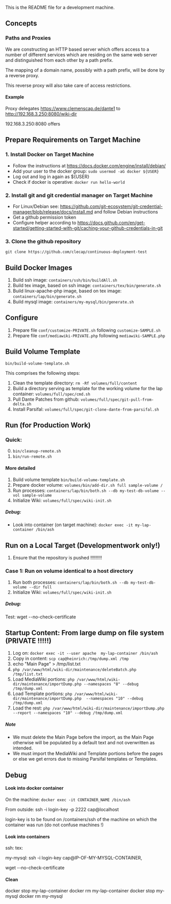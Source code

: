 
This is the README file for a development machine.


## Concepts


### Paths and Proxies

We are constructing an HTTP based server which offers access to a number of different services which are
residing on the same web server and distinguished from each other by a path prefix.

The mapping of a domain name, possibly with a path prefix, will be done by a reverse proxy.

This reverse proxy will also take care of access restrictions.


#### Example

Proxy delegates https://www.clemenscap.de/dante1 to http://192.168.3.250:8080/wiki-dir

192.168.3.250:8080 offers 


## Prepare Requirements on Target Machine

### 1. Install Docker on Target Machine
* Follow the instructions at https://docs.docker.com/engine/install/debian/
* Add your user to the docker group: ```sudo usermod -aG docker ${USER}```
* Log out and log in again as ${USER}
* Check if docker is operative: ```docker run hello-world```


### 2. Install git and git credential manager on Target Machine
* For Linux/Debian see: https://github.com/git-ecosystem/git-credential-manager/blob/release/docs/install.md and follow Debian instructions
* Get a github permission token
* Configure helper according to https://docs.github.com/en/get-started/getting-started-with-git/caching-your-github-credentials-in-git


### 3. Clone the github repository

  ```git clone https://github.com/clecap/continuous-deployment-test ```

## Build Docker Images


1. Build ssh image: `containers/ssh/bin/buildAll.sh`
2. Build tex image, based on ssh image: ```containers/tex/bin/generate.sh```
3. Build linux-apache-php image, based on tex image: ```containers/lap/bin/generate.sh```
4. Build mysql image: ```containers/my-mysql/bin/generate.sh```

## Configure
1. Prepare file ```conf/customize-PRIVATE.sh``` following ```customize-SAMPLE.sh```
2. Prepare file ```conf/mediawiki-PRIVATE.php``` following ```mediawiki-SAMPLE.php```


## Build Volume Template

```bin/build-volume-template.sh```

This comprises the following steps:
1. Clean the template directory: ```rm -Rf volumes/full/content```
2. Build a directory serving as template for the working volume for the lap container: ```volumes/full/spec/cmd.sh```
3. Pull Dante Patches from github: ```volumes/full/spec/git-pull-from-delta.sh```
4. Install Parsifal: ```volumes/full/spec/git-clone-dante-from-parsifal.sh```


## Run (for Production Work)

### Quick: 
0.  ```bin/cleanup-remote.sh```
1.  ```bin/run-remote.sh```


#### More detailed
1. Build volume template   ```bin/build-volume-template.sh```
2. Prepare docker volume:  ```volumes/bin/add-dir.sh full sample-volume /```
3. Run processes:   ```containers/lap/bin/both.sh --db my-test-db-volume --vol sample-volume```
4. Initialize Wiki: ```volumes/full/spec/wiki-init.sh```



##### Debug:
* Look into container (on target machine): ```docker exec -it my-lap-container /bin/ash```


## Run on a Local Target (Developmentwork only!)

1. Ensure that the repository is pushed !!!!!!!!!


### Case 1: Run on volume identical to a host directory

1. Run both processes: ```containers/lap/bin/both.sh --db my-test-db-volume --dir full```
2. Initialize Wiki: ```volumes/full/spec/wiki-init.sh```

##### Debug:
Test: wget --no-check-certificate

## Startup Content: From large dump on file system  (PRIVATE !!!!!)

1. Log on: `docker exec -it --user apache  my-lap-container /bin/ash`
2. Copy in content: `scp cap@heinrich:/tmp/dump.xml /tmp`
3. echo "Main Page" > /tmp/list.txt
4. `php /var/www/html/wiki-dir/maintenance/deleteBatch.php /tmp/list.txt` 
5. Load MediaWiki portions: `php /var/www/html/wiki-dir/maintenance/importDump.php --namespaces "8" --debug /tmp/dump.xml`
6. Load Template portions: `php /var/www/html/wiki-dir/maintenance/importDump.php  --namespaces "10" --debug /tmp/dump.xml`
7. Load the rest: `php /var/www/html/wiki-dir/maintenance/importDump.php --report --namespaces "10" --debug /tmp/dump.xml`

##### Note
* We must delete the Main Page before the import, as the Main Page otherwise will be populated by a default text and not overwritten as intended.
* We must import the MediaWiki and Template portions before the pages or else we get errors due to missing Parsifal templates or Templates.

## Debug

#### Look into docker container

On the machine:  ```docker exec -it CONTAINER_NAME /bin/ash```

From outside:  ssh -i login-key -p 2222 cap@localhost

login-key is to be found on /containers/ssh of the machine on which the container was run (do not confuse machines !)



#### Look into containers

ssh:
tex:

my-mysql:  ssh -i login-key cap@IP-OF-MY-MYSQL-CONTAINER‚

wget --no-check-certificate

#### Clean

docker stop my-lap-container
docker rm my-lap-container
docker stop my-mysql
docker rm my-mysql



